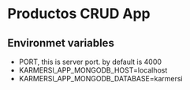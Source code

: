 # Productos CRUD App
## Environmet variables
* PORT, this is server port. by default is 4000
* KARMERSI_APP_MONGODB_HOST=localhost
* KARMERSI_APP_MONGODB_DATABASE=karmersi